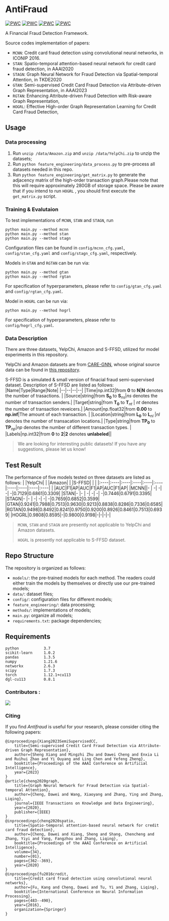 # AntiFraud
[![PWC](https://img.shields.io/endpoint.svg?url=https://paperswithcode.com/badge/semi-supervised-credit-card-fraud-detection/fraud-detection-on-amazon-fraud)](https://paperswithcode.com/sota/fraud-detection-on-amazon-fraud?p=semi-supervised-credit-card-fraud-detection)
[![PWC](https://img.shields.io/endpoint.svg?url=https://paperswithcode.com/badge/semi-supervised-credit-card-fraud-detection/node-classification-on-amazon-fraud)](https://paperswithcode.com/sota/node-classification-on-amazon-fraud?p=semi-supervised-credit-card-fraud-detection)
[![PWC](https://img.shields.io/endpoint.svg?url=https://paperswithcode.com/badge/semi-supervised-credit-card-fraud-detection/fraud-detection-on-yelp-fraud)](https://paperswithcode.com/sota/fraud-detection-on-yelp-fraud?p=semi-supervised-credit-card-fraud-detection)
[![PWC](https://img.shields.io/endpoint.svg?url=https://paperswithcode.com/badge/semi-supervised-credit-card-fraud-detection/node-classification-on-yelpchi)](https://paperswithcode.com/sota/node-classification-on-yelpchi?p=semi-supervised-credit-card-fraud-detection)

A Financial Fraud Detection Framework.

Source codes implementation of papers:
- `MCNN`: Credit card fraud detection using convolutional neural networks, in ICONIP 2016. 
- `STAN`: Spatio-temporal attention-based neural network for credit card fraud detection, in AAAI2020
- `STAGN`: Graph Neural Network for Fraud Detection via Spatial-temporal Attention, in TKDE2020
- `GTAN`: Semi-supervised Credit Card Fraud Detection via Attribute-driven Graph Representation, in AAAI2023
- `RGTAN`: Enhancing Attribute-driven Fraud Detection with Risk-aware Graph Representation, 
- `HOGRL`: Effective High-order Graph Representation Learning for Credit Card Fraud Detection, 



## Usage

### Data processing
1. Run `unzip /data/Amazon.zip` and `unzip /data/YelpChi.zip` to unzip the datasets; 
2. Run `python feature_engineering/data_process.py` to pre-process all datasets needed in this repo.
3. Run `python feature_engineering/get_matrix.py` to generate the adjacency matrix of the high-order transaction graph.Please note that this will require approximately 280GB of storage space. Please be aware that if you intend to run `HOGRL` , you should first execute the `get_matrix.py` script.

### Training & Evalutaion
<!-- 
To use fraud detection baselines including GBDT, LSTM, etc., simply run

```
python main.py --method LSTM
python main.py  --method GBDT
```
You may change relevant configurations in `config/base_cfg.yaml`. -->

To test implementations of `MCNN`, `STAN` and `STAGN`, run
```
python main.py --method mcnn
python main.py --method stan
python main.py --method stagn
```
Configuration files can be found in `config/mcnn_cfg.yaml`, `config/stan_cfg.yaml` and `config/stagn_cfg.yaml`, respectively.

Models in `GTAN` and `RGTAN` can be run via:
```
python main.py --method gtan
python main.py --method rgtan
```
For specification of hyperparameters, please refer to `config/gtan_cfg.yaml` and `config/rgtan_cfg.yaml`.

Model in `HOGRL` can be run via:

```
python main.py --method hogrl
```
For specification of hyperparameters, please refer to `config/hogrl_cfg.yaml`.


### Data Description

There are three datasets, YelpChi, Amazon and S-FFSD, utilized for model experiments in this repository.

<!-- YelpChi and Amazon can be downloaded from [here](https://github.com/YingtongDou/CARE-GNN/tree/master/data) or [dgl.data.FraudDataset](https://docs.dgl.ai/api/python/dgl.data.html#fraud-dataset).

Put them in `/data` directory and run `unzip /data/Amazon.zip` and `unzip /data/YelpChi.zip` to unzip the datasets. -->

YelpChi and Amazon datasets are from [CARE-GNN](https://dl.acm.org/doi/abs/10.1145/3340531.3411903), whose original source data can be found in [this repository](https://github.com/YingtongDou/CARE-GNN/tree/master/data).

S-FFSD is a simulated & small version of finacial fraud semi-supervised dataset. Description of S-FFSD are listed as follows:
|Name|Type|Range|Note|
|--|--|--|--|
|Time|np.int32|from $\mathbf{0}$ to $\mathbf{N}$|$\mathbf{N}$ denotes the number of trasactions.  |
|Source|string|from $\mathbf{S_0}$ to $\mathbf{S}_{ns}$|$ns$ denotes the number of transaction senders.|
|Target|string|from $\mathbf{T_0}$  to $\mathbf{T}_{nt}$ | $nt$ denotes the number of transaction reveicers.|
|Amount|np.float32|from **0.00** to **np.inf**|The amount of each transaction. |
|Location|string|from $\mathbf{L_0}$  to $\mathbf{L}_{nl}$ |$nl$ denotes the number of transacation locations.|
|Type|string|from $\mathbf{TP_0}$ to $\mathbf{TP}_{np}$|$np$ denotes the number of different transaction types. |
|Labels|np.int32|from **0** to **2**|**2** denotes **unlabeled**||


> We are looking for interesting public datasets! If you have any suggestions, please let us know!

## Test Result
The performance of five models tested on three datasets are listed as follows:
| |YelpChi| | |Amazon| | |S-FFSD| | |
|:----|:----|:----|:----|:----|:----|:----|:----|:----|:----|
| |AUC|F1|AP|AUC|F1|AP|AUC|F1|AP|
|MCNN||- | -| -| -| -|0.7129|0.6861|0.3309|
|STAN|- |- | -| -| -| -|0.7446|0.6791|0.3395|
|STAGN|- |- | -| -| -| -|0.7659|0.6852|0.3599|
|GTAN|0.9241|0.7988|0.7513|0.9630|0.9213|0.8838|0.8286|0.7336|0.6585|
|RGTAN|0.9498|0.8492|0.8241|0.9750|0.9200|0.8926|0.8461|0.7513|0.6939|
|HOGRL|0.9808|0.8595|-|0.9800|0.9198|-|-|-|-|

> `MCNN`, `STAN` and `STAGN` are presently not applicable to YelpChi and Amazon datasets.
>
> `HOGRL` is presently not applicable to S-FFSD dataset.

## Repo Structure
The repository is organized as follows:
- `models/`: the pre-trained models for each method. The readers could either train the models by themselves or directly use our pre-trained models;
- `data/`: dataset files;
- `config/`: configuration files for different models;
- `feature_engineering/`: data processing;
- `methods/`: implementations of models;
- `main.py`: organize all models;
- `requirements.txt`: package dependencies;

    
## Requirements
```
python           3.7
scikit-learn     1.0.2
pandas           1.3.5
numpy            1.21.6
networkx         2.6.3
scipy            1.7.3
torch            1.12.1+cu113
dgl-cu113        0.8.1
```

### Contributors :
<a href="https://github.com/AI4Risk/antifraud/graphs/contributors">
  <img src="https://contrib.rocks/image?repo=AI4Risk/antifraud" />
</a>

### Citing

If you find *Antifraud* is useful for your research, please consider citing the following papers:

    @inproceedings{Xiang2023SemiSupervisedCC,
        title={Semi-supervised Credit Card Fraud Detection via Attribute-driven Graph Representation},
        author={Sheng Xiang and Mingzhi Zhu and Dawei Cheng and Enxia Li and Ruihui Zhao and Yi Ouyang and Ling Chen and Yefeng Zheng},
        booktitle={Proceedings of the AAAI Conference on Artificial Intelligence},
        year={2023}
    }
    @article{cheng2020graph,
        title={Graph Neural Network for Fraud Detection via Spatial-temporal Attention},
        author={Cheng, Dawei and Wang, Xiaoyang and Zhang, Ying and Zhang, Liqing},
        journal={IEEE Transactions on Knowledge and Data Engineering},
        year={2020},
        publisher={IEEE}
    }
    @inproceedings{cheng2020spatio,
        title={Spatio-temporal attention-based neural network for credit card fraud detection},
        author={Cheng, Dawei and Xiang, Sheng and Shang, Chencheng and Zhang, Yiyi and Yang, Fangzhou and Zhang, Liqing},
        booktitle={Proceedings of the AAAI Conference on Artificial Intelligence},
        volume={34},
        number={01},
        pages={362--369},
        year={2020}
    }
    @inproceedings{fu2016credit,
        title={Credit card fraud detection using convolutional neural networks},
        author={Fu, Kang and Cheng, Dawei and Tu, Yi and Zhang, Liqing},
        booktitle={International Conference on Neural Information Processing},
        pages={483--490},
        year={2016},
        organization={Springer}
    }
